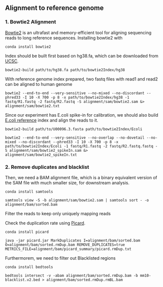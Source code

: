 ## Alignment to reference genome
### 1. Bowtie2 Alignment
[Bowtie2](https://bowtie-bio.sourceforge.net/bowtie2/index.shtml) is an ultrafast and memory-efficient tool for aligning sequencing reads to long reference sequences. Installing bowtie2 with

```
conda install bowtie2
```

Index should be built first based on hg38.fa, which can be downloaded from [UCSC](https://hgdownload.soe.ucsc.edu/goldenPath/hg38/bigZips/).

```shell
bowtie2-build path/to/hg38.fa path/to/bowtie2Index/hg38
```

With reference genome index prepared, two fastq files with read1 and read2 can be aligned to human genome

```shell
bowtie2 --end-to-end --very-sensitive --no-mixed --no-discordant --phred33 -I 10 -X 700 -p 8 -x path/to/bowtie2Index/hg38 -1 fastq/R1.fastq -2 fastq/R2.fastq -S alignment/sam/bowtie2.sam &> alignment/sam/bowtie2.txt
```

Since our experiment has E.coli spike-in for calibration, we should also build [E.coli reference](https://www.ebi.ac.uk/ena/browser/view/U00096) index and align the reads to it.

```shell
bowtie2-build path/to/U00096.3.fasta path/to/bowtie2Index/Ecoli

bowtie2 --end-to-end --very-sensitive --no-overlap --no-dovetail --no-mixed --no-discordant --phred33 -I 10 -X 700 -p 8 -x path/to/bowtie2Index/Ecoli -1 fastq/R1.fastq -2 fastq/R2.fastq.fastq -S alignment/sam/bowtie2_spikeIn.sam &> alignment/sam/bowtie2_spikeIn.txt
```

### 2. Remove duplicates and blacklist

Then, we need a BAM alignment file, which is a binary equivalent version of the SAM file with much smaller size, for downstream analysis. 

```shell
conda install samtools

samtools view -S -b alignment/sam/bowtie2.sam | samtools sort - -o alignment/bam/sorted.bam
```

Filter the reads to keep only uniquely mapping reads

Check the duplication rate using [Picard](https://broadinstitute.github.io/picard/).

```shell
conda install picard

java -jar picard.jar MarkDuplicates I=alignment/bam/sorted.bam O=alignment/bam/sorted.rmDup.bam REMOVE_DUPLICATES=true METRICS_FILE=alignment/bam/picard_summary/picard.rmDup.txt
```

Furthermorem, we need to filter out Blacklisted regions

```shell
conda install bedtools

bedtools intersect -v -abam alignment/bam/sorted.rmDup.bam -b mm10-blacklist.v2.bed > alignment/bam/sorted.rmDup.rmBL.bam
```
